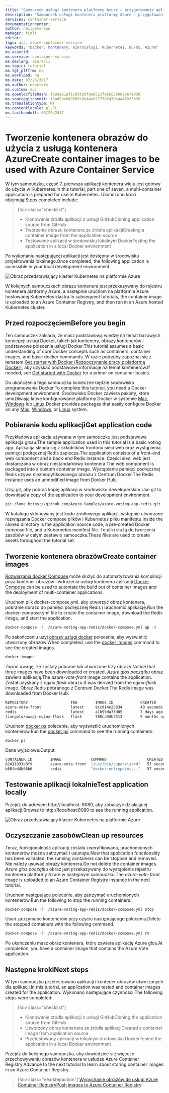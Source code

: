 ```yaml
---
title: "Samouczek usługi kontenera platformy Azure — przygotowanie aplikacji | Dokumentacja firmy Microsoft"
description: "Samouczek usługi kontenera platformy Azure — przygotowanie aplikacji"
services: container-service
documentationcenter: 
author: neilpeterson
manager: timlt
editor: 
tags: acs, azure-container-service
keywords: "Docker, kontenery, mikrousługi, Kubernetes, DC/OS, Azure"
ms.assetid: 
ms.service: container-service
ms.devlang: azurecli
ms.topic: tutorial
ms.tgt_pltfrm: na
ms.workload: na
ms.date: 07/25/2017
ms.author: nepeters
ms.custom: mvc
ms.openlocfilehash: f02ee61ef1cd3b3dfaa051cfabe52866e3e7e838
ms.sourcegitcommit: 18ad9bc049589c8e44ed277f8f43dcaa483f3339
ms.translationtype: MT
ms.contentlocale: pl-PL
ms.lasthandoff: 08/29/2017
---
```

# <a name="create-container-images-to-be-used-with-azure-container-service"></a><span data-ttu-id="1e475-104">Tworzenie kontenera obrazów do użycia z usługą kontenera Azure</span><span class="sxs-lookup"><span data-stu-id="1e475-104">Create container images to be used with Azure Container Service</span></span>

<span data-ttu-id="1e475-105">W tym samouczku, część 7, pierwsza aplikacji kontenera wielu jest gotowy do użycia w Kubernetes.</span><span class="sxs-lookup"><span data-stu-id="1e475-105">In this tutorial, part one of seven, a multi-container application is prepared for use in Kubernetes.</span></span> <span data-ttu-id="1e475-106">Ukończono kroki obejmują:</span><span class="sxs-lookup"><span data-stu-id="1e475-106">Steps completed include:</span></span>  

> [!div class="checklist"]
> * <span data-ttu-id="1e475-107">Klonowanie źródła aplikacji z usługi GitHub</span><span class="sxs-lookup"><span data-stu-id="1e475-107">Cloning application source from GitHub</span></span>  
> * <span data-ttu-id="1e475-108">Tworzenie obrazu kontenera ze źródła aplikacji</span><span class="sxs-lookup"><span data-stu-id="1e475-108">Creating a container image from the application source</span></span>
> * <span data-ttu-id="1e475-109">Testowanie aplikacji w środowisku lokalnym Docker</span><span class="sxs-lookup"><span data-stu-id="1e475-109">Testing the application in a local Docker environment</span></span>

<span data-ttu-id="1e475-110">Po wykonaniu następującej aplikacji jest dostępny w środowisku projektowania lokalnego.</span><span class="sxs-lookup"><span data-stu-id="1e475-110">Once completed, the following application is accessible in your local development environment.</span></span>

![Obraz przedstawiający klaster Kubernetes na platformie Azure](media/container-service-kubernetes-tutorials/azure-vote.png)

<span data-ttu-id="1e475-112">W kolejnych samouczkach obrazu kontenera jest przekazywany do rejestru kontenera platformy Azure, a następnie uruchom na platformie Azure hostowanej Kubernetes klastra.</span><span class="sxs-lookup"><span data-stu-id="1e475-112">In subsequent tutorials, the container image is uploaded to an Azure Container Registry, and then run in an Azure hosted Kubernetes cluster.</span></span>

## <a name="before-you-begin"></a><span data-ttu-id="1e475-113">Przed rozpoczęciem</span><span class="sxs-lookup"><span data-stu-id="1e475-113">Before you begin</span></span>

<span data-ttu-id="1e475-114">Ten samouczek zakłada, że masz podstawową wiedzę na temat bazowych koncepcji usługi Docker, takich jak kontenery, obrazy kontenerów i podstawowe polecenia usługi Docker.</span><span class="sxs-lookup"><span data-stu-id="1e475-114">This tutorial assumes a basic understanding of core Docker concepts such as containers, container images, and basic docker commands.</span></span> <span data-ttu-id="1e475-115">W razie potrzeby zapoznaj się z tematem [Get starter with Docker (Rozpoczynanie pracy z platformą Docker)]( https://docs.docker.com/get-started/), aby uzyskać podstawowe informacje na temat kontenerów.</span><span class="sxs-lookup"><span data-stu-id="1e475-115">If needed, see [Get started with Docker]( https://docs.docker.com/get-started/) for a primer on container basics.</span></span> 

<span data-ttu-id="1e475-116">Do ukończenia tego samouczka konieczne będzie środowisko programowania Docker.</span><span class="sxs-lookup"><span data-stu-id="1e475-116">To complete this tutorial, you need a Docker development environment.</span></span> <span data-ttu-id="1e475-117">Środowisko Docker zawiera pakiety, które umożliwiają łatwe konfigurowanie platformy Docker w systemie [Mac](https://docs.docker.com/docker-for-mac/), [Windows](https://docs.docker.com/docker-for-windows/) lub [Linux](https://docs.docker.com/engine/installation/#supported-platforms).</span><span class="sxs-lookup"><span data-stu-id="1e475-117">Docker provides packages that easily configure Docker on any [Mac](https://docs.docker.com/docker-for-mac/), [Windows](https://docs.docker.com/docker-for-windows/), or [Linux](https://docs.docker.com/engine/installation/#supported-platforms) system.</span></span>

## <a name="get-application-code"></a><span data-ttu-id="1e475-118">Pobieranie kodu aplikacji</span><span class="sxs-lookup"><span data-stu-id="1e475-118">Get application code</span></span>

<span data-ttu-id="1e475-119">Przykładowa aplikacja używana w tym samouczku jest podstawowa aplikacja głosu.</span><span class="sxs-lookup"><span data-stu-id="1e475-119">The sample application used in this tutorial is a basic voting app.</span></span> <span data-ttu-id="1e475-120">Aplikacja składa się z składników frontonu sieci web oraz wystąpienia pamięci podręcznej Redis zaplecza.</span><span class="sxs-lookup"><span data-stu-id="1e475-120">The application consists of a front-end web component and a back-end Redis instance.</span></span> <span data-ttu-id="1e475-121">Części sieci web jest dostarczana w obraz niestandardowy kontenera.</span><span class="sxs-lookup"><span data-stu-id="1e475-121">The web component is packaged into a custom container image.</span></span> <span data-ttu-id="1e475-122">Wystąpienie pamięci podręcznej Redis używa niezmodyfikowanego obrazu z Centrum Docker.</span><span class="sxs-lookup"><span data-stu-id="1e475-122">The Redis instance uses an unmodified image from Docker Hub.</span></span>  

<span data-ttu-id="1e475-123">Użyj git, aby pobrać kopię aplikacji w środowisku deweloperskim.</span><span class="sxs-lookup"><span data-stu-id="1e475-123">Use git to download a copy of the application to your development environment.</span></span>

```bash
git clone https://github.com/Azure-Samples/azure-voting-app-redis.git
```

<span data-ttu-id="1e475-124">W katalogu sklonowany jest kodu źródłowego aplikacji, wstępnie utworzone rozwiązania Docker compose plików i Kubernetes pliku manifestu.</span><span class="sxs-lookup"><span data-stu-id="1e475-124">Inside the cloned directory is the application source code, a pre-created Docker compose file, and a Kubernetes manifest file.</span></span> <span data-ttu-id="1e475-125">Te pliki służą do tworzenia zasobów w całym zestawie samouczka.</span><span class="sxs-lookup"><span data-stu-id="1e475-125">These files are used to create assets throughout the tutorial set.</span></span> 

## <a name="create-container-images"></a><span data-ttu-id="1e475-126">Tworzenie kontenera obrazów</span><span class="sxs-lookup"><span data-stu-id="1e475-126">Create container images</span></span>

<span data-ttu-id="1e475-127">[Rozwiązania docker Compose](https://docs.docker.com/compose/) może służyć do automatyzowania kompilacji poza kontener obrazów i wdrożenia usługi kontenera aplikacji.</span><span class="sxs-lookup"><span data-stu-id="1e475-127">[Docker Compose](https://docs.docker.com/compose/) can be used to automate the build out of container images and the deployment of multi-container applications.</span></span>

<span data-ttu-id="1e475-128">Uruchom plik docker-compose.yml, aby utworzyć obraz kontenera, pobranie obrazu do pamięci podręcznej Redis i uruchomić aplikację.</span><span class="sxs-lookup"><span data-stu-id="1e475-128">Run the docker-compose.yml file to create the container image, download the Redis image, and start the application.</span></span>

```bash
docker-compose -f ./azure-voting-app-redis/docker-compose.yml up -d
```

<span data-ttu-id="1e475-129">Po zakończeniu użyj [obrazy usługi docker](https://docs.docker.com/engine/reference/commandline/images/) polecenie, aby wyświetlić utworzony obrazów.</span><span class="sxs-lookup"><span data-stu-id="1e475-129">When completed, use the [docker images](https://docs.docker.com/engine/reference/commandline/images/) command to see the created images.</span></span>

```bash
docker images
```

<span data-ttu-id="1e475-130">Zwróć uwagę, że zostały pobrane lub utworzone trzy obrazy.</span><span class="sxs-lookup"><span data-stu-id="1e475-130">Notice that three images have been downloaded or created.</span></span> <span data-ttu-id="1e475-131">*Azure głos początku* obraz zawiera aplikację.</span><span class="sxs-lookup"><span data-stu-id="1e475-131">The *azure-vote-front* image contains the application.</span></span> <span data-ttu-id="1e475-132">Został uzyskany z *nginx flask* obrazu.</span><span class="sxs-lookup"><span data-stu-id="1e475-132">It was derived from the *nginx-flask* image.</span></span> <span data-ttu-id="1e475-133">Obraz Redis pobranego z Centrum Docker.</span><span class="sxs-lookup"><span data-stu-id="1e475-133">The Redis image was downloaded from Docker Hub.</span></span>

```bash
REPOSITORY                   TAG        IMAGE ID            CREATED             SIZE
azure-vote-front             latest     9cc914e25834        40 seconds ago      694MB
redis                        latest     a1b99da73d05        7 days ago          106MB
tiangolo/uwsgi-nginx-flask   flask      788ca94b2313        9 months ago        694MB
```

<span data-ttu-id="1e475-134">Uruchom [docker ps](https://docs.docker.com/engine/reference/commandline/ps/) polecenie, aby wyświetlić uruchomionych kontenerów.</span><span class="sxs-lookup"><span data-stu-id="1e475-134">Run the [docker ps](https://docs.docker.com/engine/reference/commandline/ps/) command to see the running containers.</span></span>

```bash
docker ps
```

<span data-ttu-id="1e475-135">Dane wyjściowe:</span><span class="sxs-lookup"><span data-stu-id="1e475-135">Output:</span></span>

```bash
CONTAINER ID        IMAGE             COMMAND                  CREATED             STATUS              PORTS                           NAMES
82411933e8f9        azure-vote-front  "/usr/bin/supervisord"   57 seconds ago      Up 30 seconds       443/tcp, 0.0.0.0:8080->80/tcp   azure-vote-front
b68fed4b66b6        redis             "docker-entrypoint..."   57 seconds ago      Up 30 seconds       0.0.0.0:6379->6379/tcp          azure-vote-back
```

## <a name="test-application-locally"></a><span data-ttu-id="1e475-136">Testowanie aplikacji lokalnie</span><span class="sxs-lookup"><span data-stu-id="1e475-136">Test application locally</span></span>

<span data-ttu-id="1e475-137">Przejdź do adresem http://localhost: 8080, aby zobaczyć działającej aplikacji.</span><span class="sxs-lookup"><span data-stu-id="1e475-137">Browse to http://localhost:8080 to see the running application.</span></span>

![Obraz przedstawiający klaster Kubernetes na platformie Azure](media/container-service-kubernetes-tutorials/azure-vote.png)

## <a name="clean-up-resources"></a><span data-ttu-id="1e475-139">Oczyszczanie zasobów</span><span class="sxs-lookup"><span data-stu-id="1e475-139">Clean up resources</span></span>

<span data-ttu-id="1e475-140">Teraz, funkcjonalność aplikacji została zweryfikowana, uruchomionych kontenerów można zatrzymać i usunięte.</span><span class="sxs-lookup"><span data-stu-id="1e475-140">Now that application functionality has been validated, the running containers can be stopped and removed.</span></span> <span data-ttu-id="1e475-141">Nie należy usuwać obrazy kontenera.</span><span class="sxs-lookup"><span data-stu-id="1e475-141">Do not delete the container images.</span></span> <span data-ttu-id="1e475-142">*Azure głos początku* obraz jest przekazywany do wystąpienia rejestru kontenera platformy Azure w następnym samouczku.</span><span class="sxs-lookup"><span data-stu-id="1e475-142">The *azure-vote-front* image is uploaded to an Azure Container Registry instance in the next tutorial.</span></span>

<span data-ttu-id="1e475-143">Uruchom następujące polecenie, aby zatrzymać uruchomionych kontenerów.</span><span class="sxs-lookup"><span data-stu-id="1e475-143">Run the following to stop the running containers.</span></span>

```bash
docker-compose -f ./azure-voting-app-redis/docker-compose.yml stop
```

<span data-ttu-id="1e475-144">Usuń zatrzymane kontenerów przy użyciu następującego polecenia.</span><span class="sxs-lookup"><span data-stu-id="1e475-144">Delete the stopped containers with the following command.</span></span>

```bash
docker-compose -f ./azure-voting-app-redis/docker-compose.yml rm
```

<span data-ttu-id="1e475-145">Po ukończeniu masz obraz kontenera, który zawiera aplikację Azure głos.</span><span class="sxs-lookup"><span data-stu-id="1e475-145">At completion, you have a container image that contains the Azure Vote application.</span></span>

## <a name="next-steps"></a><span data-ttu-id="1e475-146">Następne kroki</span><span class="sxs-lookup"><span data-stu-id="1e475-146">Next steps</span></span>

<span data-ttu-id="1e475-147">W tym samouczku przetestowano aplikacji i kontener obrazów utworzonych dla aplikacji.</span><span class="sxs-lookup"><span data-stu-id="1e475-147">In this tutorial, an application was tested and container images created for the application.</span></span> <span data-ttu-id="1e475-148">Wykonano następujące czynności:</span><span class="sxs-lookup"><span data-stu-id="1e475-148">The following steps were completed:</span></span>

> [!div class="checklist"]
> * <span data-ttu-id="1e475-149">Klonowanie źródła aplikacji z usługi GitHub</span><span class="sxs-lookup"><span data-stu-id="1e475-149">Cloning the application source from GitHub</span></span>  
> * <span data-ttu-id="1e475-150">Utworzony obraz kontenera ze źródła aplikacji</span><span class="sxs-lookup"><span data-stu-id="1e475-150">Created a container image from application source</span></span>
> * <span data-ttu-id="1e475-151">Przetestowany aplikacji w lokalnym środowisku Docker</span><span class="sxs-lookup"><span data-stu-id="1e475-151">Tested the application in a local Docker environment</span></span>

<span data-ttu-id="1e475-152">Przejdź do kolejnego samouczka, aby dowiedzieć się więcej o przechowywaniu obrazów kontenera w usłudze Azure Container Registry.</span><span class="sxs-lookup"><span data-stu-id="1e475-152">Advance to the next tutorial to learn about storing container images in an Azure Container Registry.</span></span>

> [!div class="nextstepaction"]
> [<span data-ttu-id="1e475-153">Wypychanie obrazów do usługi Azure Container Registry</span><span class="sxs-lookup"><span data-stu-id="1e475-153">Push images to Azure Container Registry</span></span>](./container-service-tutorial-kubernetes-prepare-acr.md)